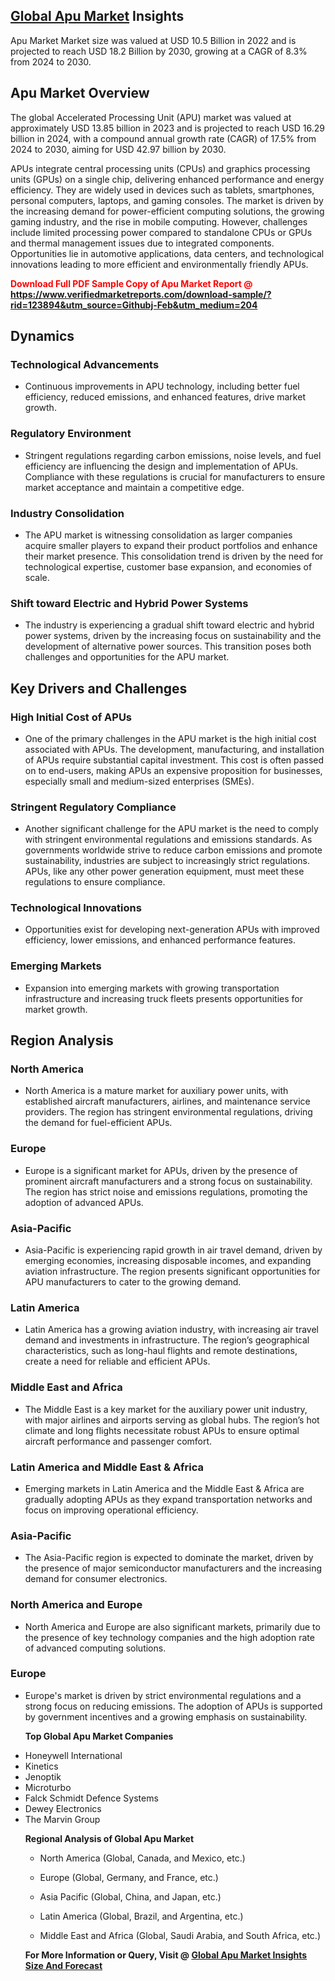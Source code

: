<h2><a href="https://www.verifiedmarketreports.com/download-sample/?rid=123894&amp;utm_source=Githubj&amp;utm_medium=204" target="_blank">Global Apu Market</a> Insights</h2><p>Apu Market Market size was valued at USD 10.5 Billion in 2022 and is projected to reach USD 18.2 Billion by 2030, growing at a CAGR of 8.3% from 2024 to 2030.</p><p> <h2>Apu Market Overview</h2> <p>The global Accelerated Processing Unit (APU) market was valued at approximately USD 13.85 billion in 2023 and is projected to reach USD 16.29 billion in 2024, with a compound annual growth rate (CAGR) of 17.5% from 2024 to 2030, aiming for USD 42.97 billion by 2030. </p> <p>APUs integrate central processing units (CPUs) and graphics processing units (GPUs) on a single chip, delivering enhanced performance and energy efficiency. They are widely used in devices such as tablets, smartphones, personal computers, laptops, and gaming consoles. The market is driven by the increasing demand for power-efficient computing solutions, the growing gaming industry, and the rise in mobile computing. However, challenges include limited processing power compared to standalone CPUs or GPUs and thermal management issues due to integrated components. Opportunities lie in automotive applications, data centers, and technological innovations leading to more efficient and environmentally friendly APUs. </p> <p><strong><p><span class=""><span style="color: #ff0000;"><strong>Download Full PDF Sample Copy of Apu Market Report</strong> @ </span><a href="https://www.verifiedmarketreports.com/download-sample/?rid=123894&amp;utm_source=Githubj-Feb&amp;utm_medium=204" target="_blank">https://www.verifiedmarketreports.com/download-sample/?rid=123894&amp;utm_source=Githubj-Feb&amp;utm_medium=204</a></span></p></strong></p> <h2>Dynamics</h2> <h3>Technological Advancements</h3> <ul> <li>Continuous improvements in APU technology, including better fuel efficiency, reduced emissions, and enhanced features, drive market growth. </li> </ul> <h3>Regulatory Environment</h3> <ul> <li>Stringent regulations regarding carbon emissions, noise levels, and fuel efficiency are influencing the design and implementation of APUs. Compliance with these regulations is crucial for manufacturers to ensure market acceptance and maintain a competitive edge. </li> </ul> <h3>Industry Consolidation</h3> <ul> <li>The APU market is witnessing consolidation as larger companies acquire smaller players to expand their product portfolios and enhance their market presence. This consolidation trend is driven by the need for technological expertise, customer base expansion, and economies of scale. </li> </ul> <h3>Shift toward Electric and Hybrid Power Systems</h3> <ul> <li>The industry is experiencing a gradual shift toward electric and hybrid power systems, driven by the increasing focus on sustainability and the development of alternative power sources. This transition poses both challenges and opportunities for the APU market. </li> </ul> <h2>Key Drivers and Challenges</h2> <h3>High Initial Cost of APUs</h3> <ul> <li>One of the primary challenges in the APU market is the high initial cost associated with APUs. The development, manufacturing, and installation of APUs require substantial capital investment. This cost is often passed on to end-users, making APUs an expensive proposition for businesses, especially small and medium-sized enterprises (SMEs). </li> </ul> <h3>Stringent Regulatory Compliance</h3> <ul> <li>Another significant challenge for the APU market is the need to comply with stringent environmental regulations and emissions standards. As governments worldwide strive to reduce carbon emissions and promote sustainability, industries are subject to increasingly strict regulations. APUs, like any other power generation equipment, must meet these regulations to ensure compliance. </li> </ul> <h3>Technological Innovations</h3> <ul> <li>Opportunities exist for developing next-generation APUs with improved efficiency, lower emissions, and enhanced performance features. </li> </ul> <h3>Emerging Markets</h3> <ul> <li>Expansion into emerging markets with growing transportation infrastructure and increasing truck fleets presents opportunities for market growth. </li> </ul> <h2>Region Analysis</h2> <h3>North America</h3> <ul> <li>North America is a mature market for auxiliary power units, with established aircraft manufacturers, airlines, and maintenance service providers. The region has stringent environmental regulations, driving the demand for fuel-efficient APUs. </li> </ul> <h3>Europe</h3> <ul> <li>Europe is a significant market for APUs, driven by the presence of prominent aircraft manufacturers and a strong focus on sustainability. The region has strict noise and emissions regulations, promoting the adoption of advanced APUs. </li> </ul> <h3>Asia-Pacific</h3> <ul> <li>Asia-Pacific is experiencing rapid growth in air travel demand, driven by emerging economies, increasing disposable incomes, and expanding aviation infrastructure. The region presents significant opportunities for APU manufacturers to cater to the growing demand. </li> </ul> <h3>Latin America</h3> <ul> <li>Latin America has a growing aviation industry, with increasing air travel demand and investments in infrastructure. The region’s geographical characteristics, such as long-haul flights and remote destinations, create a need for reliable and efficient APUs. </li> </ul> <h3>Middle East and Africa</h3> <ul> <li>The Middle East is a key market for the auxiliary power unit industry, with major airlines and airports serving as global hubs. The region’s hot climate and long flights necessitate robust APUs to ensure optimal aircraft performance and passenger comfort. </li> </ul> <h3>Latin America and Middle East & Africa</h3> <ul> <li>Emerging markets in Latin America and the Middle East & Africa are gradually adopting APUs as they expand transportation networks and focus on improving operational efficiency. </li> </ul> <h3>Asia-Pacific</h3> <ul> <li>The Asia-Pacific region is expected to dominate the market, driven by the presence of major semiconductor manufacturers and the increasing demand for consumer electronics. </li> </ul> <h3>North America and Europe</h3> <ul> <li>North America and Europe are also significant markets, primarily due to the presence of key technology companies and the high adoption rate of advanced computing solutions. </li> </ul> <h3>Europe</h3> <ul> <li>Europe's market is driven by strict environmental regulations and a strong focus on reducing emissions. The adoption of APUs is supported by government incentives and a growing emphasis on sustainability.</p><p><strong>Top Global Apu Market Companies</strong></p><div data-test-id=""><p><li>Honeywell International</li><li> Kinetics</li><li> Jenoptik</li><li> Microturbo</li><li> Falck Schmidt Defence Systems</li><li> Dewey Electronics</li><li> The Marvin Group</li></p><div><strong>Regional Analysis of&nbsp;Global Apu Market</strong></div><ul><li dir="ltr"><p dir="ltr">North America&nbsp;(Global, Canada, and Mexico, etc.)</p></li><li dir="ltr"><p dir="ltr">Europe (Global, Germany, and France, etc.)</p></li><li dir="ltr"><p dir="ltr">Asia Pacific&nbsp;(Global, China, and Japan, etc.)</p></li><li dir="ltr"><p dir="ltr">Latin America&nbsp;(Global, Brazil, and Argentina, etc.)</p></li><li dir="ltr">Middle East and Africa&nbsp;(Global, Saudi Arabia, and South Africa, etc.)</li></ul><p><strong>For More Information or Query, Visit @&nbsp;</strong><strong><a href="https://www.verifiedmarketreports.com/product/global-apu-market-report-2019-competitive-landscape-trends-and-opportunities/?utm_source=Githubj&amp;utm_medium=204" target="_blank">Global Apu Market Insights Size And Forecast</a></strong></p></div>
